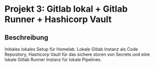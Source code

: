 ﻿# Projekt 3: Gitlab lokal + Gitlab Runner + Hashicorp Vault

## Beschreibung
Initiales lokales Setup für Homelab. Lokale Gitlab Instanz als Code Repository, Hashicorp Vault für das sichere storen von Secrets
und eine lokale Gitlab Runner Instanz für lokale Pipelines.